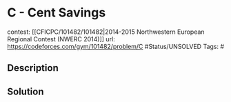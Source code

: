 # C - Cent Savings

contest: [[CFICPC/101482/101482|2014-2015 Northwestern European Regional Contest (NWERC 2014)]]
url: https://codeforces.com/gym/101482/problem/C
#Status/UNSOLVED
Tags: #

## Description

## Solution

